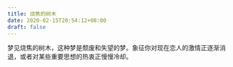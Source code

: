 ```yaml
---
title: 烧焦的树木
date: 2020-02-15T20:54:12+08:00
draft: false
---
```


梦见烧焦的树木，这种梦是颓废和失望的梦。象征你对现在恋人的激情正逐渐消退，或者对某些重要思想的热衷正慢慢冷却。